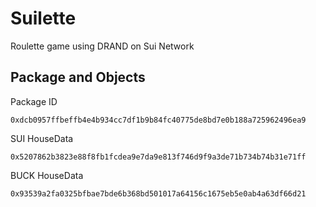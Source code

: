 # Suilette
Roulette game using DRAND on Sui Network

## Package and Objects
Package ID
```
0xdcb0957ffbeffb4e4b934cc7df1b9b84fc40775de8bd7e0b188a725962496ea9
```
SUI HouseData
```
0x5207862b3823e88f8fb1fcdea9e7da9e813f746d9f9a3de71b734b74b31e71ff
```
BUCK HouseData
```
0x93539a2fa0325bfbae7bde6b368bd501017a64156c1675eb5e0ab4a63df66d21
```
